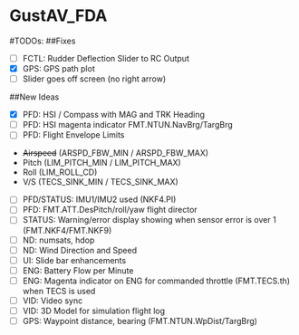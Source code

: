 # GustAV_FDA
#TODOs:
##Fixes
- [ ] FCTL: Rudder Deflection Slider to RC Output  
- [x] GPS: GPS path plot
- [ ] Slider goes off screen (no right arrow)

##New Ideas

- [x] PFD: HSI / Compass with MAG and TRK Heading 
- [ ] PFD: HSI magenta indicator FMT.NTUN.NavBrg/TargBrg  
- [ ] PFD: Flight Envelope Limits  
- ~~Airspeed~~ (ARSPD_FBW_MIN / ARSPD_FBW_MAX)
- Pitch (LIM_PITCH_MIN / LIM_PITCH_MAX)
- Roll (LIM_ROLL_CD)
- V/S (TECS_SINK_MIN / TECS_SINK_MAX)
- [ ] PFD/STATUS: IMU1/IMU2 used  (NKF4.PI)
- [ ] PFD: FMT.ATT.DesPitch/roll/yaw flight director
- [ ] STATUS: Warning/error display showing when sensor error is over 1 (FMT.NKF4/FMT.NKF9)
- [ ] ND: numsats, hdop
- [ ] ND: Wind Direction and Speed
- [ ] UI: Slide bar enhancements
- [ ] ENG: Battery Flow per Minute  
- [ ] ENG: Magenta indicator on ENG for commanded throttle (FMT.TECS.th) when TECS is used
- [ ] VID: Video sync
- [ ] VID: 3D Model for simulation flight log
- [ ] GPS: Waypoint distance, bearing (FMT.NTUN.WpDist/TargBrg)
